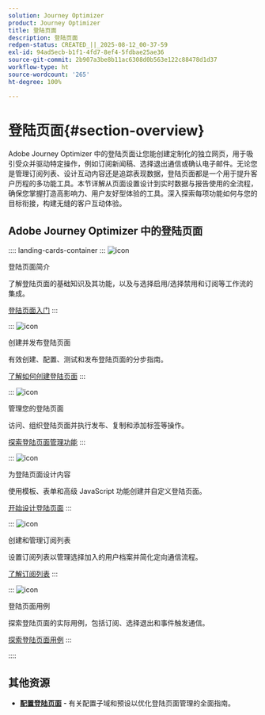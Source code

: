 ```yaml
---
solution: Journey Optimizer
product: Journey Optimizer
title: 登陆页面
description: 登陆页面
redpen-status: CREATED_||_2025-08-12_00-37-59
exl-id: 94ad5ecb-b1f1-4fd7-8ef4-5fdbae25ae36
source-git-commit: 2b907a3be8b11ac6308d0b563e122c88478d1d37
workflow-type: ht
source-wordcount: '265'
ht-degree: 100%

---
```


# 登陆页面{#section-overview}

Adobe Journey Optimizer 中的登陆页面让您能创建定制化的独立网页，用于吸引受众并驱动特定操作，例如订阅新闻稿、选择退出通信或确认电子邮件。无论您是管理订阅列表、设计互动内容还是追踪表现数据，登陆页面都是一个用于提升客户历程的多功能工具。本节详解从页面设置设计到实时数据与报告使用的全流程，确保您掌握打造高影响力、用户友好型体验的工具。深入探索每项功能如何与您的目标衔接，构建无缝的客户互动体验。

## Adobe Journey Optimizer 中的登陆页面

:::: landing-cards-container
:::
![icon](https://cdn.experienceleague.adobe.com/icons/book.svg)

登陆页面简介

了解登陆页面的基础知识及其功能，以及与选择启用/选择禁用和订阅等工作流的集成。

[登陆页面入门](../using/landing-pages/get-started-lp.md)
:::

:::
![icon](https://cdn.experienceleague.adobe.com/icons/circle-play.svg)

创建并发布登陆页面

有效创建、配置、测试和发布登陆页面的分步指南。

[了解如何创建登陆页面](../using/landing-pages/create-lp.md)
:::

:::
![icon](https://cdn.experienceleague.adobe.com/icons/list-check.svg)

管理您的登陆页面

访问、组织登陆页面并执行发布、复制和添加标签等操作。

[探索登陆页面管理功能](../using/landing-pages/manage-lp.md)
:::

:::
![icon](https://cdn.experienceleague.adobe.com/icons/puzzle-piece.svg)

为登陆页面设计内容

使用模板、表单和高级 JavaScript 功能创建并自定义登陆页面。

[开始设计登陆页面](landing-pages-design-landing-page.md)
:::

:::
![icon](https://cdn.experienceleague.adobe.com/icons/list-check.svg)

创建和管理订阅列表

设置订阅列表以管理选择加入的用户档案并简化定向通信流程。

[了解订阅列表](../using/landing-pages/subscription-list.md)
:::

:::
![icon](https://cdn.experienceleague.adobe.com/icons/bullseye.svg)

登陆页面用例

探索登陆页面的实际用例，包括订阅、选择退出和事件触发通信。

[探索登陆页面用例](../using/landing-pages/lp-use-cases.md)
:::

::::


## 其他资源

- **[配置登陆页面](lp-configuration-landing-page.md)** - 有关配置子域和预设以优化登陆页面管理的全面指南。
